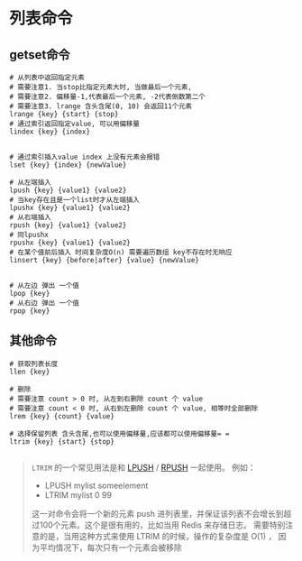 # 列表命令

## getset命令

```shell
# 从列表中返回指定元素 
# 需要注意1. 当stop比指定元素大时, 当做最后一个元素, 
# 需要注意2. 偏移量-1,代表最后一个元素, -2代表倒数第二个
# 需要注意3. lrange 含头含尾(0, 10) 会返回11个元素
lrange {key} {start} {stop}
# 通过索引返回指定value, 可以用偏移量
lindex {key} {index}


# 通过索引插入value index 上没有元素会报错
lset {key} {index} {newValue}

# 从左端插入
lpush {key} {value1} {value2}
# 当key存在且是一个list时才从左端插入
lpushx {key} {value1} {value2}
# 从右端插入
rpush {key} {value1} {value2}
# 同lpushx
rpushx {key} {value1} {value2}
# 在某个值前后插入 时间复杂度O(n) 需要遍历数组 key不存在时无响应
linsert {key} {before|after} {value} {newValue}


# 从左边 弹出 一个值
lpop {key}
# 从右边 弹出 一个值
rpop {key}
```



## 其他命令

```shell
# 获取列表长度
llen {key}

# 删除
# 需要注意 count > 0 时, 从左到右删除 count 个 value
# 需要注意 count < 0 时, 从右到左删除 count 个 value, 相等时全部删除 
lrem {key} {count} {value}

# 选择保留列表 含头含尾,也可以使用偏移量,应该都可以使用偏移量= =
ltrim {key} {start} {stop}


```

> `LTRIM` 的一个常见用法是和 [LPUSH](http://www.redis.cn/commands/lpush.html) / [RPUSH](http://www.redis.cn/commands/rpush.html) 一起使用。 例如：
>
> - LPUSH mylist someelement
> - LTRIM mylist 0 99
>
> 这一对命令会将一个新的元素 push 进列表里，并保证该列表不会增长到超过100个元素。这个是很有用的，比如当用 Redis 来存储日志。  需要特别注意的是，当用这种方式来使用 LTRIM 的时候，操作的复杂度是 O(1) ， 因为平均情况下，每次只有一个元素会被移除





















